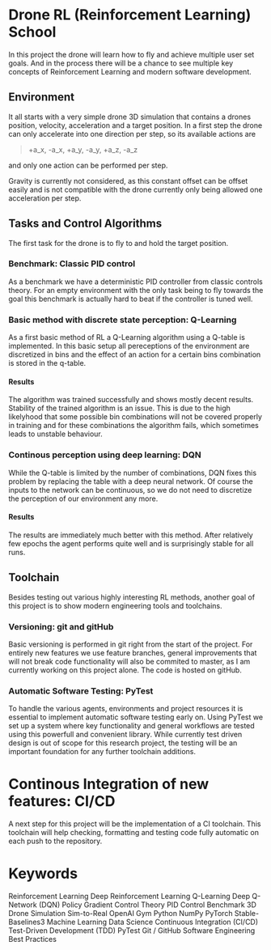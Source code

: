 # Drone RL (Reinforcement Learning) School

In this project the drone will learn how to fly and achieve multiple user set goals.
And in the process there will be a chance to see multiple key concepts of Reinforcement Learning and 
modern software development.

## Environment
It all starts with a very simple drone 3D simulation that contains a drones position, velocity, acceleration
and a target position. 
In a first step the drone can only accelerate into one direction per step, so its available actions are

> +a_x, -a_x, +a_y, -a_y, +a_z, -a_z

and only one action can be performed per step.

Gravity is currently not considered, as this constant offset can be offset easily and is not compatible with the
drone currently only being allowed one acceleration per step.

## Tasks and Control Algorithms
The first task for the drone is to fly to and hold the target position.

### Benchmark: Classic PID control
As a benchmark we have a deterministic PID controller from classic controls theory.
For an empty environment with the only task being to fly towards the goal this benchmark
is actually hard to beat if the controller is tuned well.

### Basic method with discrete state perception: Q-Learning
As a first basic method of RL a Q-Learning algorithm using a Q-table is implemented.
In this basic setup all pereceptions of the environment are discretized in bins and 
the effect of an action for a certain bins combination is stored in the q-table.

#### Results
The algorithm was trained successfully and shows mostly decent results.
Stability of the trained algorithm is an issue.
This is due to the high likelyhood that some possible bin combinations 
will not be covered properly in training and for these combinations the 
algorithm fails, which sometimes leads to unstable behaviour. 

### Continous perception using deep learning: DQN
While the Q-table is limited by the number of combinations, DQN fixes this 
problem by replacing the table with a deep neural network. 
Of course the inputs to the network can be continuous, so we do not need to
discretize the perception of our environment any more.

#### Results
The results are immediately much better with this method. 
After relatively few epochs the agent performs quite well and is surprisingly stable for all runs.


## Toolchain
Besides testing out various highly interesting RL methods, another goal of this project
is to show modern engineering tools and toolchains.

### Versioning: git and gitHub
Basic versioning is performed in git right from the start of the project. 
For entirely new features we use feature branches, general improvements that will
not break code functionality will also be commited to master, as I am currently
working on this project alone.
The code is hosted on gitHub.

### Automatic Software Testing: PyTest
To handle the various agents, environments and project resources it is essential
to implement automatic software testing early on. Using PyTest we set up a system
where key functionality and general workflows are tested using this powerfull
and convenient library.
While currently test driven design is out of scope for this research project, 
the testing will be an important foundation for any further toolchain additions.


# Continous Integration of new features: CI/CD
A next step for this project will be the implementation of a CI toolchain.
This toolchain will help checking, formatting and testing code fully automatic on each push to the repository.


# Keywords
Reinforcement Learning
Deep Reinforcement Learning
Q-Learning
Deep Q-Network (DQN)
Policy Gradient
Control Theory
PID Control Benchmark
3D Drone Simulation
Sim-to-Real
OpenAI Gym
Python
NumPy
PyTorch
Stable-Baselines3
Machine Learning
Data Science
Continuous Integration (CI/CD)
Test-Driven Development (TDD)
PyTest
Git / GitHub
Software Engineering Best Practices
